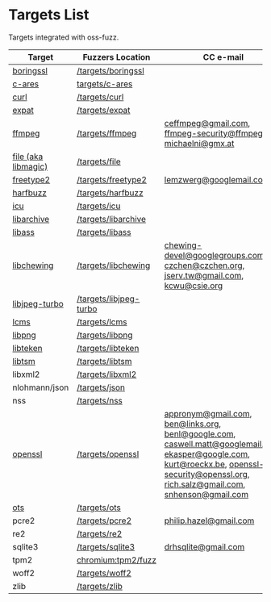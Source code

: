 # Targets List

Targets integrated with oss-fuzz.

| Target | Fuzzers Location | CC e-mail | Description
| ------------ | --------------- | ----------- | ------------ |
| [boringssl](https://boringssl.googlesource.com/boringssl/) | [/targets/boringssl](boringssl) |
| [c-ares](https://c-ares.haxx.se/) | [targets/c-ares](c-ares) |
| [curl](https://curl.haxx.se/) | [/targets/curl](curl) |
| [expat](http://expat.sourceforge.net/) | [/targets/expat](expat) |
| [ffmpeg](http://www.ffmpeg.org/) | [/targets/ffmpeg](ffmpeg) | ceffmpeg@gmail.com, ffmpeg-security@ffmpeg.org, michaelni@gmx.at |
| [file (aka libmagic)](http://www.darwinsys.com/file/) | [/targets/file](file) |
| [freetype2](https://www.freetype.org/) | [/targets/freetype2](freetype2) | lemzwerg@googlemail.com |
| [harfbuzz](http://www.harfbuzz.org/) | [/targets/harfbuzz](harfbuzz) |
| [icu](http://site.icu-project.org/) | [/targets/icu](icu) |
| [libarchive](https://github.com/libarchive/libarchive) | [/targets/libarchive](libarchive) |
| [libass](https://github.com/libass/libass) | [/targets/libass](libass) |
| [libchewing](http://chewing.im/) | [/targets/libchewing](libchewing) | chewing-devel@googlegroups.com, czchen@czchen.org, jserv.tw@gmail.com, kcwu@csie.org |
| [libjpeg-turbo](https://github.com/libjpeg-turbo/libjpeg-turbo) | [/targets/libjpeg-turbo](libjpeg-turbo) |
| [lcms](https://github.com/mm2/Little-CMS) | [/targets/lcms](lcms) |
| [libpng](http://www.libpng.org/pub/png/libpng.html) | [/targets/libpng](libpng) |
| [libteken](http://80386.nl/projects/libteken/) | [/targets/libteken](libteken) |
| [libtsm](https://www.freedesktop.org/wiki/Software/kmscon/libtsm/) | [/targets/libtsm](libtsm) |
| libxml2 | [/targets/libxml2](libxml2) |
| nlohmann/json | [/targets/json](json) |
| nss | [/targets/nss](nss) |
| [openssl](https://www.openssl.org/) | [/targets/openssl](openssl) | appronym@gmail.com, ben@links.org, benl@google.com, caswell.matt@googlemail.com, ekasper@google.com, kurt@roeckx.be, openssl-security@openssl.org, rich.salz@gmail.com, snhenson@gmail.com |
| [ots](https://github.com/khaledhosny/ots) | [/targets/ots](ots) |
| pcre2 | [/targets/pcre2](pcre2) | philip.hazel@gmail.com |
| re2 | [/targets/re2](re2) |
| sqlite3 | [/targets/sqlite3](sqlite3) | drhsqlite@gmail.com |
| tpm2 | [chromium:tpm2/fuzz](https://chromium.googlesource.com/chromiumos/third_party/tpm2/+/master/fuzz/) |
| woff2 | [/targets/woff2](woff2) |
| zlib | [/targets/zlib](zlib) |

